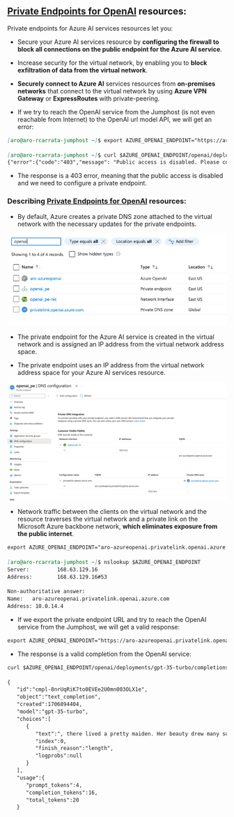 ## **[Private Endpoints for OpenAI](https://learn.microsoft.com/en-us/azure/ai-services/cognitive-services-virtual-networks?context=%2Fazure%2Fai-services%2Fopenai%2Fcontext%2Fcontext&tabs=portal#use-private-endpoints)** resources:

Private endpoints for Azure AI services resources let you:
  * Secure your Azure AI services resource by **configuring the firewall to block all connections on the public endpoint for the Azure AI service**.
  * Increase security for the virtual network, by enabling you to **block exfiltration of data from the virtual network**.
  * **Securely connect to Azure AI** services resources from **on-premises networks** that connect to the virtual network by using **Azure VPN Gateway** or **ExpressRoutes** with private-peering.

* If we try to reach the OpenAI service from the Jumphost (is not even reachable from Internet) to the OpenAI url model API, we will get an error:

```md
[aro@aro-rcarrata-jumphost ~]$ export AZURE_OPENAI_ENDPOINT="https://aro-azureopenai.openai.azure.com/"

[aro@aro-rcarrata-jumphost ~]$ curl $AZURE_OPENAI_ENDPOINT/openai/deployments/gpt-35-turbo/completions?api-version=2023-05-15   -H "Content-Type: application/json"   -H "api-key: $AZURE_OPENAI_KEY"   -d "{\"prompt\": \"Once upon a time\"}"
{"error":{"code":"403","message": "Public access is disabled. Please configure private endpoint."}}
```

* The response is a 403 error, meaning that the public access is disabled and we need to configure a private endpoint.

### Describing **[Private Endpoints for OpenAI](https://learn.microsoft.com/en-us/azure/ai-services/cognitive-services-virtual-networks?context=%2Fazure%2Fai-services%2Fopenai%2Fcontext%2Fcontext&tabs=portal#use-private-endpoints)** resources:

* By default, Azure creates a private DNS zone attached to the virtual network with the necessary updates for the private endpoints.

![aoi2](aoi2.png)

* The private endpoint for the Azure AI service is created in the virtual network and is assigned an IP address from the virtual network address space.

* The private endpoint uses an IP address from the virtual network address space for your Azure AI services resource.

![AzureOpenAI Network](./aoi3.png)

* Network traffic between the clients on the virtual network and the resource traverses the virtual network and a private link on the Microsoft Azure backbone network, **which eliminates exposure from the public internet**.

```md
export AZURE_OPENAI_ENDPOINT="aro-azureopenai.privatelink.openai.azure.com"

[aro@aro-rcarrata-jumphost ~]$ nslookup $AZURE_OPENAI_ENDPOINT
Server:         168.63.129.16
Address:        168.63.129.16#53

Non-authoritative answer:
Name:   aro-azureopenai.privatelink.openai.azure.com
Address: 10.0.14.4
```

* If we export the private endpoint URL and try to reach the OpenAI service from the Jumphost, we will get a valid response:

```md
export AZURE_OPENAI_ENDPOINT="https://aro-azureopenai.privatelink.openai.azure.com/"
```

* The response is a valid completion from the OpenAI service:

```md
curl $AZURE_OPENAI_ENDPOINT/openai/deployments/gpt-35-turbo/completions?api-version=2023-05-15   -H "Content-Type: application/json"   -H "api-key: $AZURE_OPENAI_KEY"   -d "{\"prompt\": \"Once upon a time\"}" -k | jq -r .

{
   "id":"cmpl-8nrUqRiK7to0EVEe2U0mn003OLX1e",
   "object":"text_completion",
   "created":1706894404,
   "model":"gpt-35-turbo",
   "choices":[
      {
         "text":", there lived a pretty maiden. Her beauty drew many suitors, though she",
         "index":0,
         "finish_reason":"length",
         "logprobs":null
      }
   ],
   "usage":{
      "prompt_tokens":4,
      "completion_tokens":16,
      "total_tokens":20
   }
```
